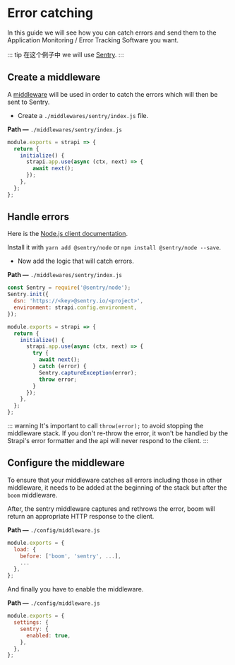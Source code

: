 # Error catching

In this guide we will see how you can catch errors and send them to the Application Monitoring / Error Tracking Software you want.

::: tip
在这个例子中 we will use [Sentry](https://sentry.io).
:::

## Create a middleware

A [middleware](/developer-docs/latest/setup-deployment-guides/configurations.md#middlewares) will be used in order to catch the errors which will then be sent to Sentry.

- Create a `./middlewares/sentry/index.js` file.

**Path —** `./middlewares/sentry/index.js`

```js
module.exports = strapi => {
  return {
    initialize() {
      strapi.app.use(async (ctx, next) => {
        await next();
      });
    },
  };
};
```

## Handle errors

Here is the [Node.js client documentation](https://docs.sentry.io/platforms/node/).

Install it with `yarn add @sentry/node` or `npm install @sentry/node --save`.

- Now add the logic that will catch errors.

**Path —** `./middlewares/sentry/index.js`

```js
const Sentry = require('@sentry/node');
Sentry.init({
  dsn: 'https://<key>@sentry.io/<project>',
  environment: strapi.config.environment,
});

module.exports = strapi => {
  return {
    initialize() {
      strapi.app.use(async (ctx, next) => {
        try {
          await next();
        } catch (error) {
          Sentry.captureException(error);
          throw error;
        }
      });
    },
  };
};
```

::: warning
It's important to call `throw(error);` to avoid stopping the middleware stack. If you don't re-throw the error, it won't be handled by the Strapi's error formatter and the api will never respond to the client.
:::

## Configure the middleware

To ensure that your middleware catches all errors including those in other middleware, it needs to be added at the beginning of the stack but after the `boom` middleware.

After, the sentry middleware captures and rethrows the error, boom will return an appropriate HTTP response to the client.

**Path —** `./config/middleware.js`

```js
module.exports = {
  load: {
    before: ['boom', 'sentry', ...],
    ...
  },
};
```

And finally you have to enable the middleware.

**Path —** `./config/middleware.js`

```js
module.exports = {
  settings: {
    sentry: {
      enabled: true,
    },
  },
};
```
